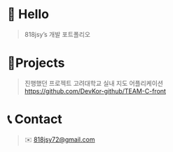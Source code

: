 # 👋 Hello

> 818jsy’s 개발 포트폴리오
> 

# 📝Projects

> 진행했던 프로젝트
> 고려대학교 실내 지도 어플리케이션
> https://github.com/DevKor-github/TEAM-C-front



# 📞 Contact

> ✉️ 818jsy72@gmail.com
>
